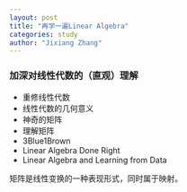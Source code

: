 ```yaml
---
layout: post
title: "再学一遍Linear Algebra"
categories: study
author: "Jixiang Zhang"
---
```


### 加深对线性代数的（直观）理解

- 重修线性代数
- 线性代数的几何意义
- 神奇的矩阵
- 理解矩阵
- 3Blue1Brown
- Linear Algebra Done Right
- Linear Algebra and Learning from Data

矩阵是线性变换的一种表现形式，同时属于映射。
